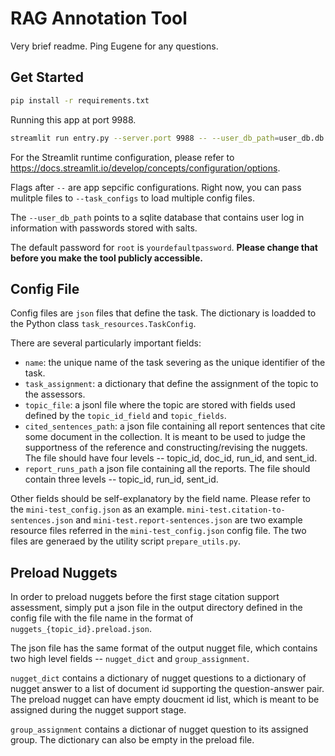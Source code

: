 # RAG Annotation Tool

Very brief readme. Ping Eugene for any questions.

## Get Started

```bash
pip install -r requirements.txt
```

Running this app at port 9988.
```bash
streamlit run entry.py --server.port 9988 -- --user_db_path=user_db.db --task_configs ./mini-test_config.json
```

For the Streamlit runtime configuration, please refer to https://docs.streamlit.io/develop/concepts/configuration/options. 

Flags after `--` are app sepcific configurations. Right now, you can pass mulitple files to `--task_configs` to load multiple config files. 

The `--user_db_path` points to a sqlite database that contains user log in information with passwords stored with salts. 

The default password for `root` is `yourdefaultpassword`. **Please change that before you make the tool publicly accessible.** 

## Config File

Config files are `json` files that define the task.
The dictionary is loadded to the Python class `task_resources.TaskConfig`. 

There are several particularly important fields:
- `name`: the unique name of the task severing as the unique identifier of the task.
- `task_assignment`: a dictionary that define the assignment of the topic to the assessors. 
- `topic_file`: a jsonl file where the topic are stored with fields used defined by the `topic_id_field` and `topic_fields`. 
- `cited_sentences_path`: a json file containing all report sentences that cite some document in the collection. It is meant to be used to judge the supportness of the reference and constructing/revising the nuggets. The file should have four levels -- topic_id, doc_id, run_id, and sent_id. 
- `report_runs_path` a json file containing all the reports. The file should contain three levels -- topic_id, run_id, sent_id. 

Other fields should be self-explanatory by the field name. 
Please refer to the `mini-test_config.json` as an example.
`mini-test.citation-to-sentences.json` and `mini-test.report-sentences.json` are two example resource files referred in the `mini-test_config.json` config file. 
The two files are generaed by the utility script `prepare_utils.py`. 

## Preload Nuggets

In order to preload nuggets before the first stage citation support assessment, simply put a json file in the output directory defined in the config file with the file name in the format of `nuggets_{topic_id}.preload.json`. 

The json file has the same format of the output nugget file, which contains two high level fields -- `nugget_dict` and `group_assignment`. 

`nugget_dict` contains a dictionary of nugget questions to a dictionary of nugget answer to a list of document id supporting the question-answer pair. The preload nugget can have empty doucment id list, which is meant to be assigned during the nugget support stage. 

`group_assignment` contains a dictionar of nugget question to its assigned group. The dictionary can also be empty in the preload file. 
